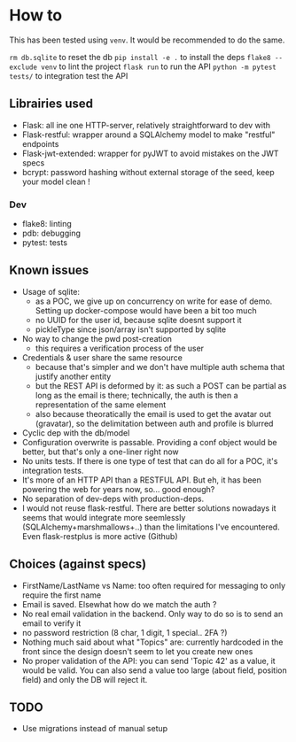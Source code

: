 # How to 
This has been tested using `venv`. It would be recommended to do the same.

`rm db.sqlite` to reset the db
`pip install -e .` to install the deps
`flake8 --exclude venv` to lint the project
`flask run` to run the API
`python -m pytest tests/` to integration test the API

## Librairies used
 - Flask: all ine one HTTP-server, relatively straightforward to dev with 
 - Flask-restful: wrapper around a SQLAlchemy model to make "restful" endpoints
 - Flask-jwt-extended: wrapper for pyJWT to avoid mistakes on the JWT specs
 - bcrypt: password hashing without external storage of the seed, keep your model clean !
### Dev
 - flake8: linting
 - pdb: debugging
 - pytest: tests

## Known issues

 - Usage of sqlite:
   - as a POC, we give up on concurrency on write for ease of demo. Setting up docker-compose would have been a bit too much 
   - no UUID for the user id, because sqlite doesnt support it
   - pickleType since json/array isn't supported by sqlite
 - No way to change the pwd post-creation
   - this requires a verification process of the user
 - Credentials & user share the same resource
   - because that's simpler and we don't have multiple auth schema that justify another entity
   - but the REST API is deformed by it: as such a POST can be partial as long as the email is there; technically, the auth is then a representation of the same element
   - also because theoratically the email is used to get the avatar out (gravatar), so the delimitation between auth and profile is blurred
 - Cyclic dep with the db/model
 - Configuration overwrite is passable. Providing a conf object would be better, but that's only a one-liner right now
 - No units tests. If there is one type of test that can do all for a POC, it's integration tests.
 - It's more of an HTTP API than a RESTFUL API. But eh, it has been powering the web for years now, so... good enough?
 - No separation of dev-deps with production-deps.
 - I would not reuse flask-restful. There are better solutions nowadays it seems that would integrate more seemlessly (SQLAlchemy+marshmallows+..) than the limitations I've encountered. Even flask-restplus is more active (Github)

## Choices (against specs)
 - FirstName/LastName vs Name: too often required for messaging to only require the first name
 - Email is saved. Elsewhat how do we match the auth ?
 - No real email validation in the backend. Only way to do so is to send an email to verify it
 - no password restriction (8 char, 1 digit, 1 special.. 2FA ?)
 - Nothing much said about what "Topics" are: currently hardcoded in the front since the design doesn't seem to let you create new ones
 - No proper validation of the API: you can send 'Topic 42' as a value, it would be valid. You can also send a value too large (about field, position field) and only the DB will reject it.


## TODO
 - Use migrations instead of manual setup 
